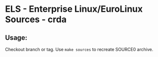 # ELS - Enterprise Linux/EuroLinux Sources - crda
 
## Usage:
  Checkout branch or tag. Use `make sources` to recreate  SOURCE0 archive.
